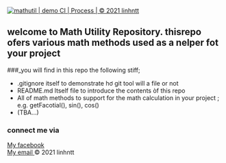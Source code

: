 [![mathutil | demo CI | Process | © 2021 linhntt](https://github.com/linhntt559698/math--util/actions/workflows/mathutilci.yml/badge.svg)](https://github.com/linhntt559698/math--util/actions/workflows/mathutilci.yml)
## welcome to Math Utility Repository. thisrepo ofers various math methods used  as a nelper fot your project
###_you will find in this repo the following stiff;
* .gitignore itself to demonstrate hơ git tool will a file or not 
* README.md ltself file to introduce the contents òf this repo 
* All of math methods to support for the math calculation in your project ; 
e.g. getFacotial(), sin(), cos()
* (TBA...)
### connect me via 
[My facebook ](https://www.facebook.com/vi.vu.102977)  
[My email ](linhnttse140822@fpt.vn)
© 2021 linhntt

